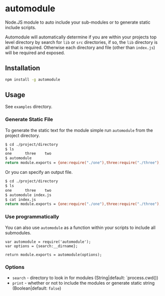 automodule
==========

Node.JS module to auto include your sub-modules or to generate static include scripts.

Automodule will automatically determine if you are within your projects top level directory
by search for `lib` or `src` directories, if so, the `lib` directory is all that is required.
Otherwise each directory and file (other than `index.js`) will be required and exposed.

## Installation
```bash
npm install -g automodule
```

## Usage
See `examples` directory.


### Generate Static File

To generate the static text for the module simple run `automodule` from the project directory.

```bash
$ cd ./project/directory
$ ls
one      three    two
$ automodule
return module.exports = {one:require("./one"),three:require("./three"),two:require("./two"),};
```

Or you can specify an output file.
```bash
$ cd ./project/directory
$ ls
one      three    two
$ automodule index.js
$ cat index.js
return module.exports = {one:require("./one"),three:require("./three"),two:require("./two"),};
```

### Use programmatically

You can also use `automodule` as a function within your scripts to include all submodules.

```node
var automodule = require('automodule');
var options = {search:__dirname};

return module.exports = automodule(options);
```

### Options

* `search` - directory to look in for modules (String|default: `process.cwd())
* `print` - whether or not to include the modules or generate static string (Boolean|default: `false`)